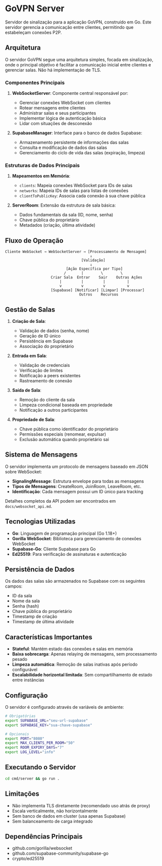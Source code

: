 # GoVPN Server

Servidor de sinalização para a aplicação GoVPN, construído em Go. Este servidor gerencia a comunicação entre clientes, permitindo que estabeleçam conexões P2P.

## Arquitetura

O servidor GoVPN segue uma arquitetura simples, focada em sinalização, onde o principal objetivo é facilitar a comunicação inicial entre clientes e gerenciar salas. Não há implementação de TLS.

### Componentes Principais

1. **WebSocketServer**: Componente central responsável por:
   - Gerenciar conexões WebSocket com clientes
   - Rotear mensagens entre clientes
   - Administrar salas e seus participantes
   - Implementar lógica de autenticação básica
   - Lidar com situações de desconexão

2. **SupabaseManager**: Interface para o banco de dados Supabase:
   - Armazenamento persistente de informações das salas
   - Consulta e modificação de dados das salas
   - Gerenciamento do ciclo de vida das salas (expiração, limpeza)

### Estruturas de Dados Principais

1. **Mapeamentos em Memória**:
   - `clients`: Mapeia conexões WebSocket para IDs de salas
   - `networks`: Mapeia IDs de salas para listas de conexões
   - `clientToPublicKey`: Associa cada conexão à sua chave pública

2. **ServerRoom**: Extensão da estrutura de sala básica:
   - Dados fundamentais da sala (ID, nome, senha)
   - Chave pública do proprietário
   - Metadados (criação, última atividade)

## Fluxo de Operação

```
Cliente WebSocket → WebSocketServer → [Processamento de Mensagem]
                                       ↓
                                   [Validação]
                                       ↓
                            [Ação Específica por Tipo]
                           /       |        \        \
                     Criar Sala  Entrar    Sair    Outras Ações
                         |         |         |          |
                         v         v         v          v
                     [Supabase] [Notificar] [Limpar] [Processar]
                                  Outros    Recursos
```

## Gestão de Salas

1. **Criação de Sala**:
   - Validação de dados (senha, nome)
   - Geração de ID único
   - Persistência em Supabase
   - Associação do proprietário

2. **Entrada em Sala**:
   - Validação de credenciais
   - Verificação de limites
   - Notificação a peers existentes
   - Rastreamento de conexão

3. **Saída de Sala**:
   - Remoção do cliente da sala
   - Limpeza condicional baseada em propriedade
   - Notificação a outros participantes

4. **Propriedade de Sala**:
   - Chave pública como identificador do proprietário
   - Permissões especiais (renomear, expulsar)
   - Exclusão automática quando proprietário sai

## Sistema de Mensagens

O servidor implementa um protocolo de mensagens baseado em JSON sobre WebSocket:

- **SignalingMessage**: Estrutura envelope para todas as mensagens
- **Tipos de Mensagens**: CreateRoom, JoinRoom, LeaveRoom, etc.
- **Identificação**: Cada mensagem possui um ID único para tracking

Detalhes completos da API podem ser encontrados em `docs/websocket_api.md`.

## Tecnologias Utilizadas

- **Go**: Linguagem de programação principal (Go 1.18+)
- **Gorilla WebSocket**: Biblioteca para gerenciamento de conexões WebSocket
- **Supabase-Go**: Cliente Supabase para Go
- **Ed25519**: Para verificação de assinaturas e autenticação

## Persistência de Dados

Os dados das salas são armazenados no Supabase com os seguintes campos:
- ID da sala
- Nome da sala
- Senha (hash)
- Chave pública do proprietário
- Timestamp de criação
- Timestamp de última atividade

## Características Importantes

- **Stateful**: Mantém estado das conexões e salas em memória
- **Baixa sobrecarga**: Apenas relaying de mensagens, sem processamento pesado
- **Limpeza automática**: Remoção de salas inativas após período configurável
- **Escalabilidade horizontal limitada**: Sem compartilhamento de estado entre instâncias

## Configuração

O servidor é configurado através de variáveis de ambiente:

```bash
# Obrigatórias
export SUPABASE_URL="seu-url-supabase"
export SUPABASE_KEY="sua-chave-supabase"

# Opcionais
export PORT="8080"
export MAX_CLIENTS_PER_ROOM="50"
export ROOM_EXPIRY_DAYS="7"
export LOG_LEVEL="info"
```

## Executando o Servidor

```bash
cd cmd/server && go run .
```

## Limitações

- Não implementa TLS diretamente (recomendado uso atrás de proxy)
- Escala verticalmente, não horizontalmente
- Sem banco de dados em cluster (usa apenas Supabase)
- Sem balanceamento de carga integrado

## Dependências Principais

- github.com/gorilla/websocket
- github.com/supabase-community/supabase-go
- crypto/ed25519